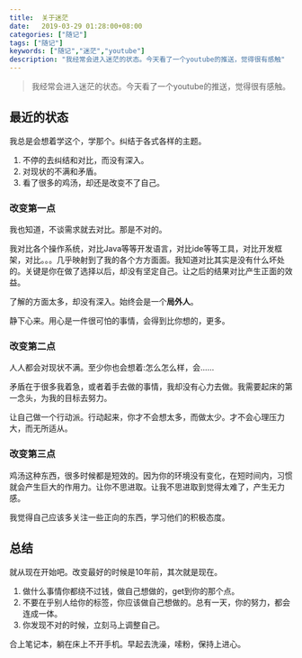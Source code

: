 ```yaml
---
title:  关于迷茫
date:   2019-03-29 01:28:00+08:00
categories: ["随记"]
tags: ["随记"]
keywords: ["随记","迷茫","youtube"]
description: "我经常会进入迷茫的状态。今天看了一个youtube的推送，觉得很有感触"
---
```



> 我经常会进入迷茫的状态。今天看了一个youtube的推送，觉得很有感触。


## 最近的状态
我总是会想着学这个，学那个。纠结于各式各样的主题。

1. 不停的去纠结和对比，而没有深入。
2. 对现状的不满和矛盾。
3. 看了很多的鸡汤，却还是改变不了自己。

### 改变第一点
我也知道，不谈需求就去对比。那是不对的。

我对比各个操作系统，对比Java等等开发语言，对比ide等等工具，对比开发框架，对比。。。几乎映射到了我的各个方方面面。我知道对比其实是没有什么坏处的。关键是你在做了选择以后，却没有坚定自己。让之后的结果对比产生正面的效益。

了解的方面太多，却没有深入。始终会是一个**局外人**。

静下心来。用心是一件很可怕的事情，会得到比你想的，更多。

### 改变第二点
人人都会对现状不满。至少你也会想着:怎么怎么样，会......

矛盾在于很多我着急，或者着手去做的事情，我却没有心力去做。我需要起床的第一念头，为我的目标去努力。

让自己做一个行动派。行动起来，你才不会想太多，而做太少。才不会心理压力大，而无所适从。

### 改变第三点

鸡汤这种东西，很多时候都是短效的。因为你的环境没有变化，在短时间内，习惯就会产生巨大的作用力。让你不思进取。让我不思进取到觉得太难了，产生无力感。

我觉得自己应该多关注一些正向的东西，学习他们的积极态度。

## 总结
就从现在开始吧。改变最好的时候是10年前，其次就是现在。

1. 做什么事情你都绕不过钱，做自己想做的，get到你的那个点。
2. 不要在乎别人给你的标签，你应该做自己想做的。总有一天，你的努力，都会连成一体。
3. 你发现不对的时候，立刻马上调整自己。

合上笔记本，躺在床上不开手机。早起去洗澡，嗦粉，保持上进心。



